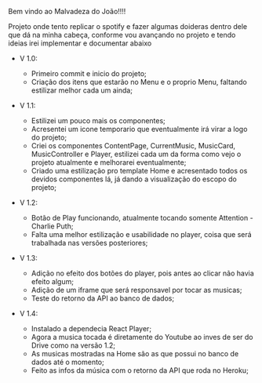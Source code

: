 Bem vindo ao Malvadeza do João!!!!

Projeto onde tento replicar o spotify e fazer algumas doideras dentro dele que dá na minha cabeça, conforme vou avançando no projeto e tendo ideias irei implementar e documentar abaixo


- V 1.0:
  - Primeiro commit e inicio do projeto;
  - Criação dos itens que estarão no Menu e o proprio Menu, faltando estilizar melhor cada um ainda;

- V 1.1:
  - Estilizei um pouco mais os componentes;
  - Acresentei um icone temporario que eventualmente irá virar a logo do projeto;
  - Criei os componentes ContentPage, CurrentMusic, MusicCard, MusicController e Player, estilizei cada um da forma como vejo o projeto atualmente e melhorarei eventualmente;
  - Criado uma estilização pro template Home e acresentado todos os devidos componentes lá, já dando a visualização do escopo do projeto;

- V 1.2:
  - Botão de Play funcionando, atualmente tocando somente Attention - Charlie Puth;
  - Falta uma melhor estilização e usabilidade no player, coisa que será trabalhada nas versões posteriores;

- V 1.3:
  - Adição no efeito dos botões do player, pois antes ao clicar não havia efeito algum;
  - Adição de um iframe que será responsavel por tocar as musicas;
  - Teste do retorno da API ao banco de dados;

- V 1.4:
  - Instalado a dependecia React Player;
  - Agora a musica tocada é diretamente do Youtube ao inves de ser do Drive como na versão 1.2;
  - As musicas mostradas na Home são as que possui no banco de dados até o momento;
  - Feito as infos da música com o retorno da API que roda no Heroku;
